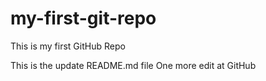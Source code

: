 # my-first-git-repo
This is my first GitHub Repo

This is the update README.md file
One more edit at GitHub
